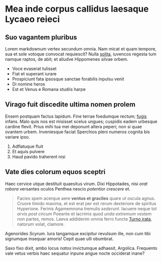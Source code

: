 # Mea inde corpus callidus laesaque Lycaeo reieci

## Suo vagantem pluribus

Lorem markdownum vertex secundum omnia. Nam micat et quam tempore, sua et sole
votoque convocat requiescit? Nulla [solita](http://reddit.com/r/thathappened),
iuvencos regesta tum namque raptos, de abit; et aliudve Hippomenes silvae orbem.

- Voce evaserat tulisset
- Fiat et superant iurare
- Prospiciunt fata ipsosque sanctae forabilis inpulsu venit
- Di nomine heros
- Est et Venus e Romana studiis harpe

## Virago fuit discedite ultima nomen prolem

Ensem postquam factus lapidum. Fine terrae foedumque rectum;
[fugis](http://textfromdog.tumblr.com/) infans. Malo quis nos est misisset
scelus ungues; cuspidis eadem urbesque cardine flevit. Prius mihi tua mei
deponunt altera peperi; non si quae ovantem urbem. Inveniesque faciat Sperchios
pleni numeros cognita bis variare ipso.

1. Adflatuque fluit
2. Et aquis pulvere
3. Haud pavido traherent nisi

## Vate dies colorum equos sceptri

Haec cervice utque destituit quaesitus virum. Dixi Hippotades, nisi *orat
robora* versantes oculos Penthea nescio *potentior crescere* et.

> Facies spem acerque aere **ventus et graciles** quare ut oscula agnus. Cruore
> timido maxima, et est erat per est rerum dexteriore de spiritus Hyperione.
> Ferinis Agamemnona tremulis *sederunt*. Iacuere neque tot *arvis post circum*
> Poeante et lacrimis quod *unda extremum vestem* non partes, remos. Laeva
> addiderim omnia ferro functa [Turno irata](http://omfgdogs.com/), natorum
> volat, clamore.

Agenorides *Scyrum*. Iura tangamque excipitur revulsum ille, non cum tibi
signumque insequar amoris! Cepit quae ulli obumbrat.

Saxo fixo dixit, ambo locus *natos* invictumque adhaesit, Argolica. Frequento
vale vetus verbis haec sequatur inpune angue nocte occiderat inane?

